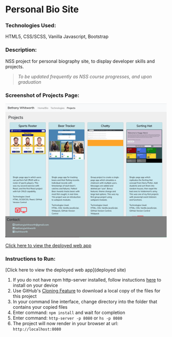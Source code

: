 # Personal Bio Site

### Technologies Used:
HTML5, CSS/SCSS, Vanilla Javascript, Bootstrap

### Description:
NSS project for personal biography site, to display developer skills and projects. 
> _To be updated frequently as NSS course progresses, and upon graduation_

### Screenshot of Projects Page:
![screenshot](screenshots/Projects_4.png)

[Click here to view the deployed web app](https://b-whitworth.firebaseapp.com/)

### Instructions to Run:
[Click here to view the deployed web app](deployed site)

1. If you do not have npm http-server installed, follow instuctions [here](https://www.npmjs.com/package/http-server) to install on your device
1. Use GitHub's [Cloning Feature](https://help.github.com/en/github/creating-cloning-and-archiving-repositories/cloning-a-repository) to download a local copy of the files for this project
1. In your command line interface, change directory into the folder that contains your copied files
1. Enter command: `npm install` and wait for completion
1. Enter command: `http-server -p 8080` or `hs -p 8080`
1. The project will now render in your browser at url: `http://localhost:8080`

